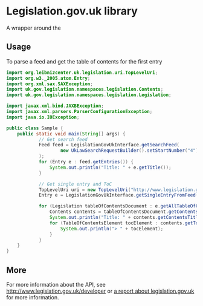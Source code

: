 # Legislation.gov.uk library

A wrapper around the

## Usage
To parse a feed and get the table of contents for the first entry

```java
import org.leibnizcenter.uk.legislation.uri.TopLevelUri;
import org.w3._2005.atom.Entry;
import org.xml.sax.SAXException;
import uk.gov.legislation.namespaces.legislation.Contents;
import uk.gov.legislation.namespaces.legislation.Legislation;

import javax.xml.bind.JAXBException;
import javax.xml.parsers.ParserConfigurationException;
import java.io.IOException;

public class Sample {
    public static void main(String[] args) {
            // Get search feed
            Feed feed = LegislationGovUkInterface.getSearchFeed(
                    new UkLawSearchRequestBuilder().setStartNumber("4").setEndYear("2015").build()
            );
            for (Entry e : feed.getEntries()) {
                System.out.println("Title: " + e.getTitle());
            }

            // Get single entry and ToC
            TopLevelUri uri = new TopLevelUri("http://www.legislation.gov.uk/anaw/2015/4");
            Entry e = LegislationGovUkInterface.getSingleEntryFromFeed(uri);

            for (Legislation tableOfContentsDocument : e.getAllTableOfContents()) {
                Contents contents = tableOfContentsDocument.getContents();
                System.out.println("Title: " + contents.getContentsTitle());
                for (TableOfContentsElement tocElement : contents.getToCChildren()) {
                    System.out.println("> " + tocElement);
                }
            }
    }
}
```

## More
For more information about the API, see http://www.legislation.gov.uk/developer or [a
report about legislation.gov.uk](http://leibniz-internship-report.herokuapp.com/eu-legal-data-survey/uk#section-legislation-gov-uk) for more information.